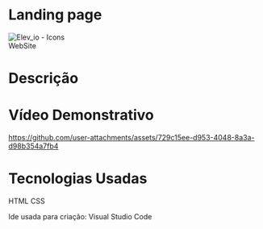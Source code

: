 # Landing page 
![Elev_io - Icons](https://github.com/user-attachments/assets/08700aa5-683f-47d9-b53d-2bd45c8650ec)  <br>  WebSite

# Descrição 
 

#  Vídeo Demonstrativo
https://github.com/user-attachments/assets/729c15ee-d953-4048-8a3a-d98b354a7fb4

# Tecnologias Usadas 
 HTML
 CSS 

Ide usada para criação: Visual Studio Code
